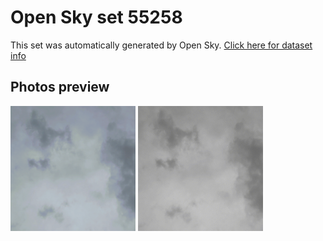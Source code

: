 # Open Sky set 55258
This set was automatically generated by Open Sky.
[Click here for dataset info](https://github.com/0x4248/opensky/blob/master/dataset/55258/info.json)
## Photos preview
<img src="https://raw.githubusercontent.com/0x4248/opensky/master/dataset/55258/photos.gif" width="200px"/>
<img src="https://raw.githubusercontent.com/0x4248/opensky/master/dataset/55258/photos_bw.gif" width="200px"/>
